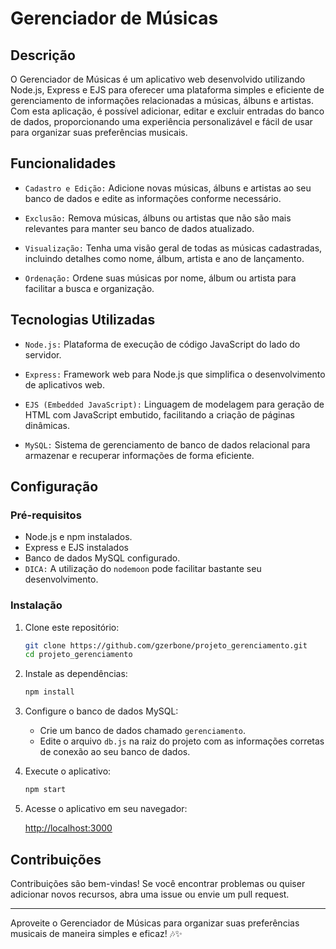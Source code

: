 # Gerenciador de Músicas

## Descrição

O Gerenciador de Músicas é um aplicativo web desenvolvido utilizando Node.js, Express e EJS para oferecer uma plataforma simples e eficiente de gerenciamento de informações relacionadas a músicas, álbuns e artistas. Com esta aplicação, é possível adicionar, editar e excluir entradas do banco de dados, proporcionando uma experiência personalizável e fácil de usar para organizar suas preferências musicais.

## Funcionalidades

- `Cadastro e Edição:` Adicione novas músicas, álbuns e artistas ao seu banco de dados e edite as informações conforme necessário.

- `Exclusão:` Remova músicas, álbuns ou artistas que não são mais relevantes para manter seu banco de dados atualizado.

- `Visualização:` Tenha uma visão geral de todas as músicas cadastradas, incluindo detalhes como nome, álbum, artista e ano de lançamento.

- `Ordenação:` Ordene suas músicas por nome, álbum ou artista para facilitar a busca e organização.


## Tecnologias Utilizadas

- `Node.js:` Plataforma de execução de código JavaScript do lado do servidor.

- `Express:` Framework web para Node.js que simplifica o desenvolvimento de aplicativos web.

- `EJS (Embedded JavaScript):` Linguagem de modelagem para geração de HTML com JavaScript embutido, facilitando a criação de páginas dinâmicas.

- `MySQL:` Sistema de gerenciamento de banco de dados relacional para armazenar e recuperar informações de forma eficiente.

## Configuração

### Pré-requisitos

- Node.js e npm instalados.
- Express e EJS instalados
- Banco de dados MySQL configurado.
- `DICA:` A utilização do `nodemoon` pode facilitar bastante seu desenvolvimento.

### Instalação

1. Clone este repositório:

   ```bash
   git clone https://github.com/gzerbone/projeto_gerenciamento.git
   cd projeto_gerenciamento
   ```

2. Instale as dependências:

   ```bash
   npm install
   ```

3. Configure o banco de dados MySQL:

   - Crie um banco de dados chamado `gerenciamento`.
   - Edite o arquivo `db.js` na raiz do projeto com as informações corretas de conexão ao seu banco de dados.

4. Execute o aplicativo:

   ```bash
   npm start
   ```

5. Acesse o aplicativo em seu navegador:

   [http://localhost:3000](http://localhost:3000)

## Contribuições

Contribuições são bem-vindas! Se você encontrar problemas ou quiser adicionar novos recursos, abra uma issue ou envie um pull request.

---

Aproveite o Gerenciador de Músicas para organizar suas preferências musicais de maneira simples e eficaz! 🎶✨

